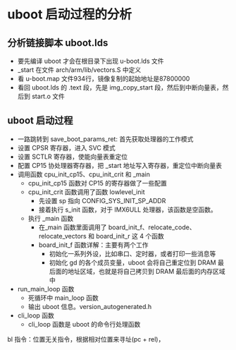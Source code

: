 # uboot 启动过程的分析

## 分析链接脚本 uboot.lds
- 要先编译 uboot 才会在根目录下出现 u-boot.lds 文件
- _start 在文件 arch/arm/lib/vectors.S 中定义
- 看 u-boot.map 文件934行，镜像复制的起始地址是87800000
- 看回 uboot.lds 的 .text 段，先是 img_copy_start 段，然后到中断向量表，然后到 start.o 文件

## uboot 启动过程
- 一路跳转到 save_boot_params_ret: 首先获取处理器的工作模式
- 设置 CPSR 寄存器，进入 SVC 模式
- 设置 SCTLR 寄存器，使能向量表重定位
- 配置 CP15 协处理器寄存器，把 _start 地址写入寄存器，重定位中断向量表
- 调用函数 cpu_init_cp15、cpu_init_crit 和 _main
  - cpu_init_cp15 函数对 CP15 的寄存器做了一些配置
  - cpu_init_crit 函数调用了函数 lowlevel_init
    - 先设置 sp 指向 CONFIG_SYS_INIT_SP_ADDR
    - 接着执行 s_init 函数，对于 IMX6ULL 处理器，该函数是空函数。
  - 执行 _main 函数
    - 在_main 函数里面调用了 board_init_f、relocate_code、relocate_vectors 和 board_init_r 这 4 个函数
    - board_init_f 函数详解：主要有两个工作
      - 初始化一系列外设，比如串口、定时器，或者打印一些消息等
      - 初始化 gd 的各个成员变量，uboot 会将自己重定位到 DRAM 最后面的地址区域，也就是将自己拷贝到 DRAM 最后面的内存区域中
- run_main_loop 函数
  - 死循环中 main_loop 函数
  - 输出 uboot 信息。version_autogenerated.h
- cli_loop 函数
  - cli_loop 函数是 uboot 的命令行处理函数


bl 指令：位置无关指令，根据相对位置来寻址(pc + rel)，